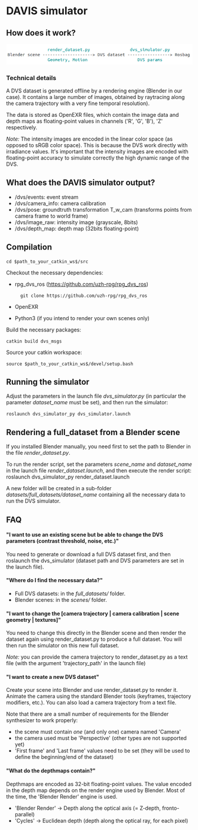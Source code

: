 # DAVIS simulator

## How does it work?

<img src="pipeline.png" width="675">

### Technical details

A DVS dataset is generated offline by a rendering engine (Blender in our case).
It contains a large number of images, obtained by raytracing along the camera trajectory with a very fine temporal resolution).

The data is stored as OpenEXR files, which contain the image data and depth maps as floating-point values in channels ('R', 'G', 'B'), 'Z' respectively.

*Note:* The intensity images are encoded in the linear color space (as opposed to sRGB color space). This is because the DVS work directly with irradiance values. It's important that the intensity images are encoded with floating-point accuracy to simulate correctly the high dynamic range of the DVS.

## What does the DAVIS simulator output?

- /dvs/events: event stream
- /dvs/camera_info: camera calibration
- /dvs/pose: groundtruth transformation T_w_cam (transforms points from camera frame to world frame)
- /dvs/image_raw: intensity image (grayscale, 8bits)
- /dvs/depth_map: depth map (32bits floating-point)

## Compilation

    cd $path_to_your_catkin_ws$/src
    
Checkout the necessary dependencies:

- rpg_dvs_ros (https://github.com/uzh-rpg/rpg_dvs_ros)

        git clone https://github.com/uzh-rpg/rpg_dvs_ros
        
- OpenEXR



- Python3 (if you intend to render your own scenes only)


Build the necessary packages:

    catkin build dvs_msgs
    
Source your catkin workspace:

    source $path_to_your_catkin_ws$/devel/setup.bash
    
    
## Running the simulator

Adjust the parameters in the launch file *dvs_simulator.py* (in particular the parameter *dataset_name* must be set), and then run the simulator:

    roslaunch dvs_simulator_py dvs_simulator.launch
    
    
## Rendering a full_dataset from a Blender scene

If you installed Blender manually, you need first to set the path to Blender in the file *render_dataset.py*.

To run the render script, set the parameters *scene_name* and *dataset_name* in the launch file *render_dataset.launch*, and then execute the render script:
    roslaunch dvs_simulator_py render_dataset.launch
    
A new folder will be created in a sub-folder *datasets/full_datasets/dataset_name* containing all the necessary data to run the DVS simulator.

## FAQ

#### "I want to use an existing scene but be able to change the DVS parameters (contrast threshold, noise, etc.)"

You need to generate or download a full DVS dataset first, and then roslaunch the dvs_simulator (dataset path and DVS parameters are set in the launch file).

#### "Where do I find the necessary data?"

- Full DVS datasets: in the *full_datasets/* folder.
- Blender scenes: in the *scenes/* folder.

#### "I want to change the [camera trajectory | camera calibration | scene geometry | textures]"

You need to change this directly in the Blender scene and then render the dataset again using render_dataset.py to produce a full dataset. You will then run the simulator on this new full dataset.

*Note:* you can provide the camera trajectory to render_dataset.py as a text file (with the argument 'trajectory_path' in the launch file)

#### "I want to create a new DVS dataset"

Create your scene into Blender and use render_dataset.py to render it.
Animate the camera using the standard Blender tools (keyframes, trajectory modifiers, etc.). You can also load a camera trajectory from a text file.

Note that there are a small number of requirements for the Blender synthesizer to work properly:

- the scene must contain *one* (and only one) camera named 'Camera'
- the camera used must be 'Perspective' (other types are not supported yet)
- 'First frame' and 'Last frame' values need to be set (they will be used to define the beginning/end of the dataset)

#### "What do the depthmaps contain?"

Depthmaps are encoded as 32-bit floating-point values.
The value encoded in the depth map depends on the render engine used by Blender. Most of the time, the 'Blender Render' engine is used.

- 'Blender Render' -> Depth along the optical axis (= Z-depth, fronto-parallel)
- 'Cycles' -> Euclidean depth (depth along the optical ray, for each pixel)

